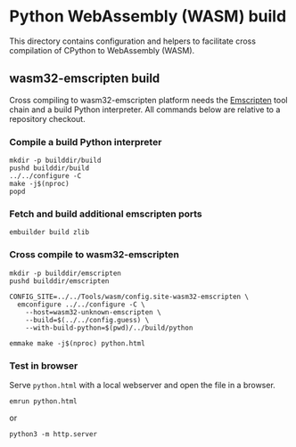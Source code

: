 # Python WebAssembly (WASM) build

This directory contains configuration and helpers to facilitate cross
compilation of CPython to WebAssembly (WASM).

## wasm32-emscripten build

Cross compiling to wasm32-emscripten platform needs the [Emscripten](https://emscripten.org/)
tool chain and a build Python interpreter.
All commands below are relative to a repository checkout.

### Compile a build Python interpreter

```shell
mkdir -p builddir/build
pushd builddir/build
../../configure -C
make -j$(nproc)
popd
```

### Fetch and build additional emscripten ports

```shell
embuilder build zlib
```

### Cross compile to wasm32-emscripten

```shell
mkdir -p builddir/emscripten
pushd builddir/emscripten

CONFIG_SITE=../../Tools/wasm/config.site-wasm32-emscripten \
  emconfigure ../../configure -C \
    --host=wasm32-unknown-emscripten \
    --build=$(../../config.guess) \
    --with-build-python=$(pwd)/../build/python

emmake make -j$(nproc) python.html
```

### Test in browser

Serve `python.html` with a local webserver and open the file in a browser.

```shell
emrun python.html
```

or

```shell
python3 -m http.server
```
